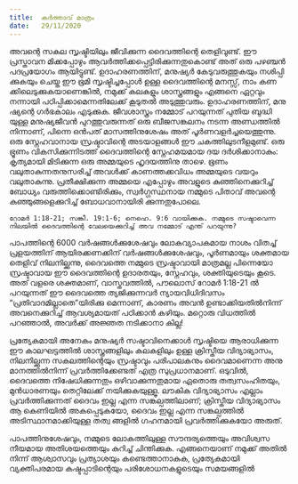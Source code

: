 ```yaml
---
title:  കർത്താവ് മാത്രം
date:   29/11/2020
---
```


അവന്റെ സകല സൃഷ്ടിയിലും ജീവിക്കുന്ന ദൈവത്തിന്റെ തെളിവുണ്ട്. ഈ പ്രസ്താവന മിക്കപ്പോഴും ആവർത്തിക്കപ്പെട്ടിരിക്കുന്നതുകൊണ്ട് അത് ഒരു പഴഞ്ചൻ പദപ്രയോഗം ആയിട്ടുണ്ട്. ഉദാഹരണത്തിന്, മനുഷ്യർ കേടുവരുത്തുകയും നശിപ്പി ക്കുകയും ചെയ്ത ഈ ഭൂമി സൃഷ്ടിച്ചപ്പോൾ ഉള്ള ദൈവത്തിന്റെ മനസ്സ്, നാം കണ ക്കിലെടുക്കുകയാണെങ്കിൽ, നമുക്ക് കലകളും ശാസ്ത്രങ്ങളും എങ്ങനെ ഏറ്റവും നന്നായി പഠിപ്പിക്കാമെന്നതിലേക്ക് കൂടുതൽ അടുത്തുവരും. ഉദാഹരണത്തിന്, മനു ഷ്യന്റെ ഗർഭകാലം എടുക്കുക. ജീവശാസ്ത്രം നമ്മോട് പറയുന്നത് പുതിയ ബുദ്ധി യുള്ള മനുഷ്യജീവൻ പുറത്തുവരുന്നത് ഒരു ബീജസങ്കലനം നടന്ന അണ്ഡത്തിൽ നിന്നാണ്, പിന്നെ ഒൻപത് മാസത്തിനുശേഷം അത് പൂർണവളർച്ചയെത്തുന്നു. ഒരു സ്നേഹവാനായ സ്രഷ്ടാവിന്റെ അടയാളങ്ങൾ ഈ ചകത്തിലുടനീളമുണ്ട്. ഒരു ഭ്രൂണം വികസിക്കുന്നിടത്ത് ദൈവത്തിന്റെ സ്നേഹമയമായ ദയ ദർശിക്കാനാകും: കൃത്യമായി മിടിക്കുന്ന ഒരു അമ്മയുടെ ഹൃദയത്തിനു താഴെ. ഭൂണം വലുതാകുന്നതനുസരിച്ച് അവൾക്ക് കാണത്തക്കവിധം അമ്മയുടെ വയറും വലുതാകുന്നു. പ്രതീക്ഷിക്കുന്ന അമ്മയെ എപ്പോഴും അവളുടെ കുഞ്ഞിനെക്കുറിച്ച് ബോധ്യം വരുത്തിക്കൊണ്ടിരിക്കും, സ്വർഗ്ഗസ്ഥനായ നമ്മുടെ പിതാവ് അവന്റെ കുഞ്ഞുങ്ങളെക്കുറിച്ച് ബോധവാനായിരി ക്കുന്നതുപോലെ.

`റോമർ 1:18-21; സങ്കീ. 19:1-6; നെഹെ. 9:6 വായിക്കുക. നമ്മുടെ സഷ്ടാവെന്ന നിലയിൽ ദൈവത്തിന്റെ വേലയെക്കുറിച്ച് അവ നമ്മോട് എന്ത് പറയുന്നു?`

പാപത്തിന്റെ 6000 വർഷങ്ങൾക്കുശേഷവും ലോകവ്യാപകമായ നാശം വിതച്ച് പ്രളയത്തിന് ആയിരക്കണക്കിന് വർഷങ്ങൾക്കുശേഷവും, പൂർണമായും ശക്തമായ തെളിവ് നിലനില്ക്കുന്നു, ദൈവത്തെ നമ്മുടെ സ്രഷ്ടാവായി മാത്രമല്ല പിന്നെയോ സ്രഷ്ടാവായ ഈ ദൈവത്തിന്റെ ഉദാരതയും, സ്നേഹവും, ശക്തിയുടെയും കൂടെ. അത് വളരെ ശക്തമാണ്, വാസ്തവത്തിൽ, പൗലൊസ് റോമർ 1:18-21 ൽ പറയുന്നത് ഈ ദൈവത്തെ ത്യജിക്കുന്നവർ ന്യായവിധിദിവസം “പ്രതിവാദമില്ലാതെ”യിരിക്കു മെന്നാണ്, കാരണം അവൻ ഉണ്ടാക്കിയതിൽനിന്ന് അവനെക്കുറിച്ച് ആവശ്യമായത് പഠിക്കാൻ കഴിയും. മറ്റൊരു വിധത്തിൽ പറഞ്ഞാൽ, അവർക്ക് അജ്ഞത നടിക്കാനാ കില്ല!

പ്രത്യേകമായി അനേകം മനുഷ്യർ സഷ്ടാവിനെക്കാൾ സൃഷ്ടിയെ ആരാധിക്കുന്ന ഈ കാലഘട്ടത്തിൽ ശാസ്ത്രങ്ങളിലും കലകളിലും ഉള്ള ക്രിസ്തീയ വിദ്യാഭ്യാസം, നിലനില്ക്കുന്ന സകലത്തിന്റെയും സ്രഷ്ടാവും പരിപാലകനും ദൈവമാണെന്ന അനു മാനത്തിൽനിന്ന് പ്രവർത്തിക്കേണ്ടത് എത്ര സുപ്രധാനമാണ്. ഒടുവിൽ, ദൈവത്തെ നിഷേധിക്കുന്നതും ഒഴിവാക്കുന്നതുമായ ഏതൊരു തത്വസംഹിതയും, മുൻധാരണയും തെറ്റിലേക്ക് നയിക്കുകയുള്ളൂ. ലൗകിക വിദ്യാഭ്യാസം എല്ലാം പ്രവർത്തിക്കുന്നത് ദൈവം ഇല്ല എന്ന സങ്കല്പത്തിലാണ്; ക്രിസ്തീയ വിദ്യാഭ്യാസം ആ കെണിയിൽ അകപ്പെടുകയോ, ദൈവം ഇല്ല എന്ന സങ്കല്പത്തിൽ അടിസ്ഥാനമാക്കിയുള്ള തത്വ ങ്ങളിൽ ഗഹനമായി പ്രവർത്തിക്കുകയോ അരുത്.

പാപത്തിനുശേഷവും, നമ്മുടെ ലോകത്തിലുള്ള സൗന്ദര്യത്തെയും അവിശ്വസ നീയമായ അതിശയത്തെയും കുറിച്ച് ചിന്തിക്കുക. എങ്ങനെയാണ് നമുക്ക് അതിൽ നിന്ന് ആശ്വാസവും പ്രത്യാശയും കണ്ടെത്താനാകുക, പ്രത്യേകമായി വ്യക്തിപരമായ കഷ്ടപ്പാടിന്റെയും പരിശോധനകളുടെയും സമയങ്ങളിൽ